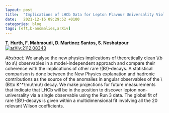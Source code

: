 ```yaml
---
layout: post
title:  "Implications of LHCb Data for Lepton Flavour Universality Violation"
date:   2021-12-16 09:29:52 +0100
categories: blog
tags: [eft,b-anomalies,arXiv]
---
```


 **T. Hurth, F. Mahmoudi, D. Martinez Santos, S. Neshatpour**
[![arXiv:2112.08343](https://img.shields.io/badge/arXiv-2112.08343-00ff00)](https://arxiv.org/abs/2112.08343)

*Abstract:*
We analyse the new physics implications of theoretically clean \\(b \\to s\\) observables in a model-independent approach and compare their coherence with the implications of other rare \\(B\\)-decays. A statistical comparison is done between the New Physics explanation and hadronic contributions as the source of the anomalies in angular observables of the \\(B\\to K^*\\mu\\mu\\) decay. We make projections for future measurements that indicate that LHCb will be in the position to discover lepton non-universality via a single observable using the Run 3 data. The global fit of rare \\(B\\)-decays is given within a multidimensional fit involving all the 20 relevant Wilson coefficients.
